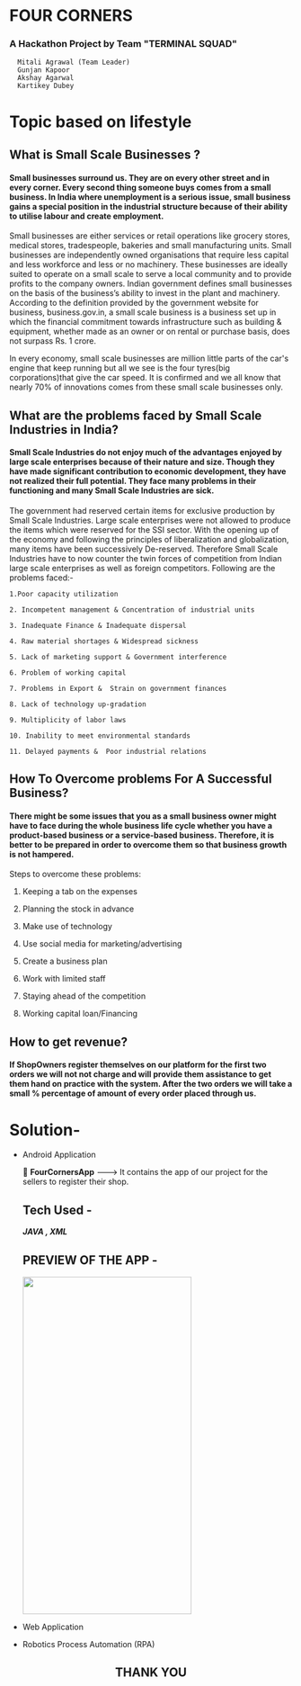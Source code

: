 # FOUR CORNERS




### A Hackathon Project by Team "TERMINAL SQUAD"
      Mitali Agrawal (Team Leader)
      Gunjan Kapoor 
      Akshay Agarwal
      Kartikey Dubey

# Topic based on lifestyle
## What is Small Scale Businesses ?
   #### Small businesses surround us. They are on every other street and in every corner. Every second thing someone buys comes from a small business. In India where unemployment is a serious issue, small business gains a special position in the industrial structure because of their ability to utilise labour and create employment.
Small businesses are either services or retail operations like grocery stores, medical stores, tradespeople, bakeries and small manufacturing units. Small businesses are independently owned organisations that require less capital and less workforce and less or no machinery. These businesses are ideally suited to operate on a small scale to serve a local community and to provide profits to the company owners.
Indian government defines small businesses on the basis of the business’s ability to invest in the plant and machinery. According to the definition provided by the government website for business, business.gov.in, a small scale business is a business set up in which the financial commitment towards infrastructure such as building & equipment, whether made as an owner or on rental or purchase basis, does not surpass Rs. 1 crore.

In every economy, small scale businesses are million little parts of the car's engine that keep running but all we see is the four tyres(big corporations)that give the car speed. It is confirmed and we all know that nearly 70% of innovations comes from these small scale businesses only.

## What are the problems faced by Small Scale Industries in India?

  ####  Small Scale Industries do not enjoy much of the advantages enjoyed by large scale enterprises because of their nature and size. Though they have made significant contribution to economic development, they have not realized their full potential. They face many problems in their functioning and many Small Scale Industries are sick.
  The government had reserved certain items for exclusive production by Small Scale Industries. Large scale enterprises were not allowed to produce the items which were reserved for the SSI sector. With the opening up of the economy and following the principles of liberalization and globalization, many items have been successively De-reserved. Therefore Small Scale Industries have to now counter the twin forces of competition from Indian large scale enterprises as well as foreign competitors.
  Following are the problems faced:-
  
    1.Poor capacity utilization
  
    2. Incompetent management & Concentration of industrial units

    3. Inadequate Finance & Inadequate dispersal

    4. Raw material shortages & Widespread sickness

    5. Lack of marketing support & Government interference

    6. Problem of working capital

    7. Problems in Export &  Strain on government finances

    8. Lack of technology up-gradation

    9. Multiplicity of labor laws

    10. Inability to meet environmental standards

    11. Delayed payments &  Poor industrial relations



## How To Overcome problems For A Successful Business? 
 ####   There might be some issues that you as a small business owner might have to face during the whole business life cycle whether you have a product-based business or a service-based business. Therefore, it is better to be prepared in order to overcome them so that business growth is not hampered.
 Steps to overcome these problems:


1. Keeping a tab on the expenses

2. Planning the stock in advance

3. Make use of technology

4. Use social media for marketing/advertising

5. Create a business plan


6. Work with limited staff

7. Staying ahead of the competition

8. Working capital loan/Financing




## How to get revenue? 
  #### If ShopOwners register themselves on our platform for the first two orders we will not not charge and will provide them assistance to get them hand on practice with the system. After the two orders we will take a small % percentage of amount of every order placed through us.
  

  
  # Solution-

* Android Application 

    :file_folder: <b>FourCornersApp</b> ---> It contains the app of our project for the sellers to register their shop. 

    ## Tech Used - 

    _**JAVA , XML**_

    ## PREVIEW OF THE APP - 
    <img src="https://user-images.githubusercontent.com/92504962/137590104-09ac3557-d9ec-4ca4-adf0-c39278be3e94.png" height="600" width="300">



* Web Application





* Robotics Process Automation (RPA)


<h2 align="center">THANK YOU</h2>

